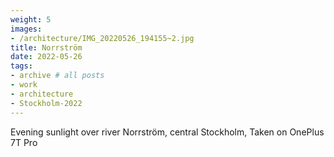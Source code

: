 ```yaml
---
weight: 5
images:
- /architecture/IMG_20220526_194155~2.jpg
title: Norrström
date: 2022-05-26
tags:
- archive # all posts
- work
- architecture
- Stockholm-2022
---
```


Evening sunlight over river Norrström, central Stockholm, Taken on OnePlus 7T Pro